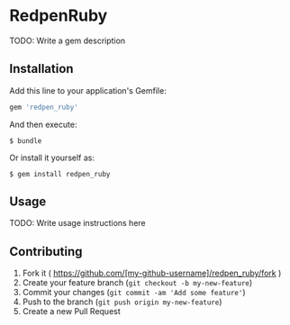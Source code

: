 # RedpenRuby

TODO: Write a gem description

## Installation

Add this line to your application's Gemfile:

```ruby
gem 'redpen_ruby'
```

And then execute:

    $ bundle

Or install it yourself as:

    $ gem install redpen_ruby

## Usage

TODO: Write usage instructions here

## Contributing

1. Fork it ( https://github.com/[my-github-username]/redpen_ruby/fork )
2. Create your feature branch (`git checkout -b my-new-feature`)
3. Commit your changes (`git commit -am 'Add some feature'`)
4. Push to the branch (`git push origin my-new-feature`)
5. Create a new Pull Request

